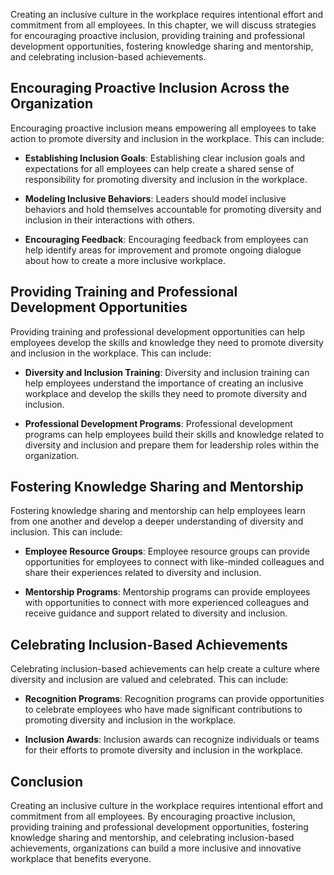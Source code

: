 
Creating an inclusive culture in the workplace requires intentional effort and commitment from all employees. In this chapter, we will discuss strategies for encouraging proactive inclusion, providing training and professional development opportunities, fostering knowledge sharing and mentorship, and celebrating inclusion-based achievements.

Encouraging Proactive Inclusion Across the Organization
-------------------------------------------------------

Encouraging proactive inclusion means empowering all employees to take action to promote diversity and inclusion in the workplace. This can include:

* **Establishing Inclusion Goals**: Establishing clear inclusion goals and expectations for all employees can help create a shared sense of responsibility for promoting diversity and inclusion in the workplace.

* **Modeling Inclusive Behaviors**: Leaders should model inclusive behaviors and hold themselves accountable for promoting diversity and inclusion in their interactions with others.

* **Encouraging Feedback**: Encouraging feedback from employees can help identify areas for improvement and promote ongoing dialogue about how to create a more inclusive workplace.

Providing Training and Professional Development Opportunities
-------------------------------------------------------------

Providing training and professional development opportunities can help employees develop the skills and knowledge they need to promote diversity and inclusion in the workplace. This can include:

* **Diversity and Inclusion Training**: Diversity and inclusion training can help employees understand the importance of creating an inclusive workplace and develop the skills they need to promote diversity and inclusion.

* **Professional Development Programs**: Professional development programs can help employees build their skills and knowledge related to diversity and inclusion and prepare them for leadership roles within the organization.

Fostering Knowledge Sharing and Mentorship
------------------------------------------

Fostering knowledge sharing and mentorship can help employees learn from one another and develop a deeper understanding of diversity and inclusion. This can include:

* **Employee Resource Groups**: Employee resource groups can provide opportunities for employees to connect with like-minded colleagues and share their experiences related to diversity and inclusion.

* **Mentorship Programs**: Mentorship programs can provide employees with opportunities to connect with more experienced colleagues and receive guidance and support related to diversity and inclusion.

Celebrating Inclusion-Based Achievements
----------------------------------------

Celebrating inclusion-based achievements can help create a culture where diversity and inclusion are valued and celebrated. This can include:

* **Recognition Programs**: Recognition programs can provide opportunities to celebrate employees who have made significant contributions to promoting diversity and inclusion in the workplace.

* **Inclusion Awards**: Inclusion awards can recognize individuals or teams for their efforts to promote diversity and inclusion in the workplace.

Conclusion
----------

Creating an inclusive culture in the workplace requires intentional effort and commitment from all employees. By encouraging proactive inclusion, providing training and professional development opportunities, fostering knowledge sharing and mentorship, and celebrating inclusion-based achievements, organizations can build a more inclusive and innovative workplace that benefits everyone.
